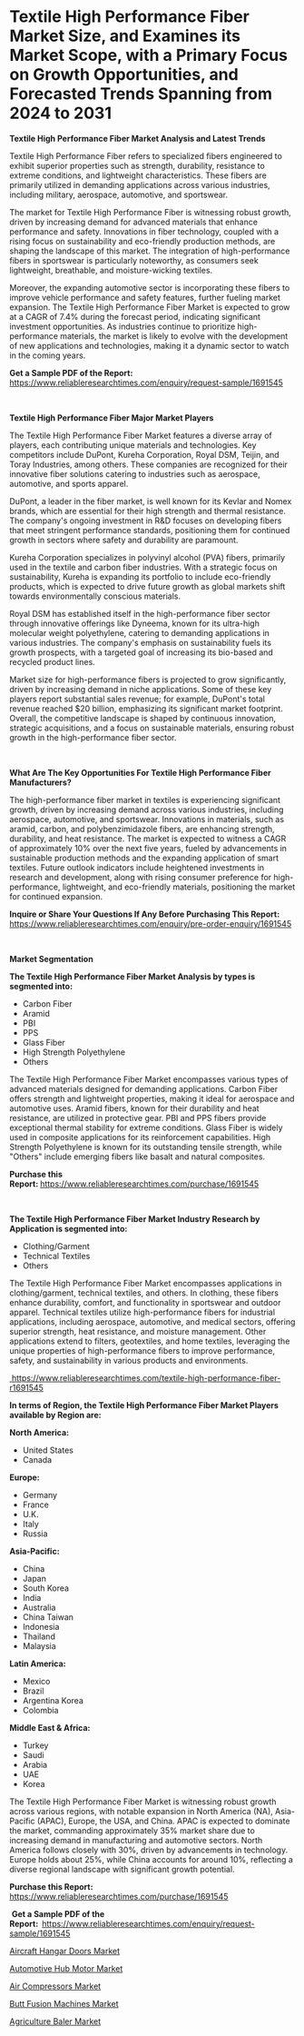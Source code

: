 <p><h1>Textile High Performance Fiber Market Size, and Examines its Market Scope, with a Primary Focus on Growth Opportunities, and Forecasted Trends Spanning from 2024 to 2031</h1></p><p><strong>Textile High Performance Fiber Market Analysis and Latest Trends</strong></p>
<p><p>Textile High Performance Fiber refers to specialized fibers engineered to exhibit superior properties such as strength, durability, resistance to extreme conditions, and lightweight characteristics. These fibers are primarily utilized in demanding applications across various industries, including military, aerospace, automotive, and sportswear. </p><p>The market for Textile High Performance Fiber is witnessing robust growth, driven by increasing demand for advanced materials that enhance performance and safety. Innovations in fiber technology, coupled with a rising focus on sustainability and eco-friendly production methods, are shaping the landscape of this market. The integration of high-performance fibers in sportswear is particularly noteworthy, as consumers seek lightweight, breathable, and moisture-wicking textiles.</p><p>Moreover, the expanding automotive sector is incorporating these fibers to improve vehicle performance and safety features, further fueling market expansion. The Textile High Performance Fiber Market is expected to grow at a CAGR of 7.4% during the forecast period, indicating significant investment opportunities. As industries continue to prioritize high-performance materials, the market is likely to evolve with the development of new applications and technologies, making it a dynamic sector to watch in the coming years.</p></p>
<p><strong>Get a Sample PDF of the Report:&nbsp;</strong> <a href="https://www.reliableresearchtimes.com/enquiry/request-sample/1691545?utm_campaign=1626&utm_medium=2&utm_source=Github&utm_content=ia&utm_term=19102024&utm_id=textile-high-performance-fiber">https://www.reliableresearchtimes.com/enquiry/request-sample/1691545</a></p>
<p>&nbsp;</p>
<p><strong>Textile High Performance Fiber Major Market Players</strong></p>
<p><p>The Textile High Performance Fiber Market features a diverse array of players, each contributing unique materials and technologies. Key competitors include DuPont, Kureha Corporation, Royal DSM, Teijin, and Toray Industries, among others. These companies are recognized for their innovative fiber solutions catering to industries such as aerospace, automotive, and sports apparel.</p><p>DuPont, a leader in the fiber market, is well known for its Kevlar and Nomex brands, which are essential for their high strength and thermal resistance. The company's ongoing investment in R&D focuses on developing fibers that meet stringent performance standards, positioning them for continued growth in sectors where safety and durability are paramount.</p><p>Kureha Corporation specializes in polyvinyl alcohol (PVA) fibers, primarily used in the textile and carbon fiber industries. With a strategic focus on sustainability, Kureha is expanding its portfolio to include eco-friendly products, which is expected to drive future growth as global markets shift towards environmentally conscious materials.</p><p>Royal DSM has established itself in the high-performance fiber sector through innovative offerings like Dyneema, known for its ultra-high molecular weight polyethylene, catering to demanding applications in various industries. The company's emphasis on sustainability fuels its growth prospects, with a targeted goal of increasing its bio-based and recycled product lines.</p><p>Market size for high-performance fibers is projected to grow significantly, driven by increasing demand in niche applications. Some of these key players report substantial sales revenue; for example, DuPont's total revenue reached $20 billion, emphasizing its significant market footprint. Overall, the competitive landscape is shaped by continuous innovation, strategic acquisitions, and a focus on sustainable materials, ensuring robust growth in the high-performance fiber sector.</p></p>
<p>&nbsp;</p>
<p><strong>What Are The Key Opportunities For Textile High Performance Fiber Manufacturers?</strong></p>
<p><p>The high-performance fiber market in textiles is experiencing significant growth, driven by increasing demand across various industries, including aerospace, automotive, and sportswear. Innovations in materials, such as aramid, carbon, and polybenzimidazole fibers, are enhancing strength, durability, and heat resistance. The market is expected to witness a CAGR of approximately 10% over the next five years, fueled by advancements in sustainable production methods and the expanding application of smart textiles. Future outlook indicators include heightened investments in research and development, along with rising consumer preference for high-performance, lightweight, and eco-friendly materials, positioning the market for continued expansion.</p></p>
<p><strong>Inquire or Share Your Questions If Any Before Purchasing This Report:</strong> <a href="https://www.reliableresearchtimes.com/enquiry/pre-order-enquiry/1691545?utm_campaign=1626&utm_medium=2&utm_source=Github&utm_content=ia&utm_term=19102024&utm_id=textile-high-performance-fiber">https://www.reliableresearchtimes.com/enquiry/pre-order-enquiry/1691545</a></p>
<p>&nbsp;</p>
<p><strong>Market Segmentation</strong></p>
<p><strong>The Textile High Performance Fiber Market Analysis by types is segmented into:</strong></p>
<p><ul><li>Carbon Fiber</li><li>Aramid</li><li>PBI</li><li>PPS</li><li>Glass Fiber</li><li>High Strength Polyethylene</li><li>Others</li></ul></p>
<p><p>The Textile High Performance Fiber Market encompasses various types of advanced materials designed for demanding applications. Carbon Fiber offers strength and lightweight properties, making it ideal for aerospace and automotive uses. Aramid fibers, known for their durability and heat resistance, are utilized in protective gear. PBI and PPS fibers provide exceptional thermal stability for extreme conditions. Glass Fiber is widely used in composite applications for its reinforcement capabilities. High Strength Polyethylene is known for its outstanding tensile strength, while "Others" include emerging fibers like basalt and natural composites.</p></p>
<p><strong>Purchase this Report:&nbsp;</strong><a href="https://www.reliableresearchtimes.com/purchase/1691545?utm_campaign=1626&utm_medium=2&utm_source=Github&utm_content=ia&utm_term=19102024&utm_id=textile-high-performance-fiber">https://www.reliableresearchtimes.com/purchase/1691545</a></p>
<p>&nbsp;</p>
<p><strong>The Textile High Performance Fiber Market Industry Research by Application is segmented into:</strong></p>
<p><ul><li>Clothing/Garment</li><li>Technical Textiles</li><li>Others</li></ul></p>
<p><p>The Textile High Performance Fiber Market encompasses applications in clothing/garment, technical textiles, and others. In clothing, these fibers enhance durability, comfort, and functionality in sportswear and outdoor apparel. Technical textiles utilize high-performance fibers for industrial applications, including aerospace, automotive, and medical sectors, offering superior strength, heat resistance, and moisture management. Other applications extend to filters, geotextiles, and home textiles, leveraging the unique properties of high-performance fibers to improve performance, safety, and sustainability in various products and environments.</p></p>
<p><a href="https://www.reliableresearchtimes.com/textile-high-performance-fiber-r1691545?utm_campaign=1626&utm_medium=2&utm_source=Github&utm_content=ia&utm_term=19102024&utm_id=textile-high-performance-fiber">&nbsp;https://www.reliableresearchtimes.com/textile-high-performance-fiber-r1691545</a></p>
<p><strong>In terms of Region, the Textile High Performance Fiber Market Players available by Region are:</strong></p>
<p>
    <p> <strong> North America: </strong>
        <ul>
            <li>United States</li>
            <li>Canada</li>
        </ul>
        </p> 
    <p> <strong> Europe: </strong>
        <ul>
            <li>Germany</li>
            <li>France</li>
            <li>U.K.</li>
            <li>Italy</li>
            <li>Russia</li>
        </ul>
        </p> 
    <p> <strong> Asia-Pacific: </strong>
        <ul>
            <li>China</li>
            <li>Japan</li>
            <li>South Korea</li>
            <li>India</li>
            <li>Australia</li>
            <li>China Taiwan</li>
            <li>Indonesia</li>
            <li>Thailand</li>
            <li>Malaysia</li>
        </ul>
        </p> 
    <p> <strong> Latin America: </strong>
        <ul>
            <li>Mexico</li>
            <li>Brazil</li>
            <li>Argentina Korea</li>
            <li>Colombia</li>
        </ul>
        </p> 
    <p> <strong> Middle East & Africa: </strong>
        <ul>
            <li>Turkey</li>
            <li>Saudi</li>
            <li>Arabia</li>
            <li>UAE</li>
            <li>Korea</li>
        </ul>
    </p>
    </p>
<p><p>The Textile High Performance Fiber Market is witnessing robust growth across various regions, with notable expansion in North America (NA), Asia-Pacific (APAC), Europe, the USA, and China. APAC is expected to dominate the market, commanding approximately 35% market share due to increasing demand in manufacturing and automotive sectors. North America follows closely with 30%, driven by advancements in technology. Europe holds about 25%, while China accounts for around 10%, reflecting a diverse regional landscape with significant growth potential.</p></p>
<p><strong>Purchase this Report: </strong><a href="https://www.reliableresearchtimes.com/purchase/1691545?utm_campaign=1626&utm_medium=2&utm_source=Github&utm_content=ia&utm_term=19102024&utm_id=textile-high-performance-fiber">https://www.reliableresearchtimes.com/purchase/1691545</a></p>
<p>&nbsp;<strong>Get a Sample PDF of the Report:&nbsp;&nbsp;</strong><a href="https://www.reliableresearchtimes.com/enquiry/request-sample/1691545?utm_campaign=1626&utm_medium=2&utm_source=Github&utm_content=ia&utm_term=19102024&utm_id=textile-high-performance-fiber">https://www.reliableresearchtimes.com/enquiry/request-sample/1691545</a></p>
<p><strong></strong></p>
<p><p><a href="https://www.linkedin.com/pulse/aircraft-hangar-doors-spectrum-usage-patterns-sector-evolution-zdgnc?utm_campaign=1626&utm_medium=2&utm_source=Github&utm_content=ia&utm_term=19102024&utm_id=textile-high-performance-fiber">Aircraft Hangar Doors Market</a></p><p><a href="https://www.linkedin.com/pulse/global-perspectives-automotive-hub-motor-market-trends-forecast-hglpc?utm_campaign=1626&utm_medium=2&utm_source=Github&utm_content=ia&utm_term=19102024&utm_id=textile-high-performance-fiber">Automotive Hub Motor Market</a></p><p><a href="https://www.linkedin.com/pulse/global-air-compressors-market-opportunities-forecast-period-ili0c?utm_campaign=1626&utm_medium=2&utm_source=Github&utm_content=ia&utm_term=19102024&utm_id=textile-high-performance-fiber">Air Compressors Market</a></p><p><a href="https://www.linkedin.com/pulse/butt-fusion-machines-market-overview-regional-outlook-competitive-xmmic?utm_campaign=1626&utm_medium=2&utm_source=Github&utm_content=ia&utm_term=19102024&utm_id=textile-high-performance-fiber">Butt Fusion Machines Market</a></p><p><a href="https://www.linkedin.com/pulse/agriculture-baler-market-outlook-current-assessment-future-ijxrc?utm_campaign=1626&utm_medium=2&utm_source=Github&utm_content=ia&utm_term=19102024&utm_id=textile-high-performance-fiber">Agriculture Baler Market</a></p></p>